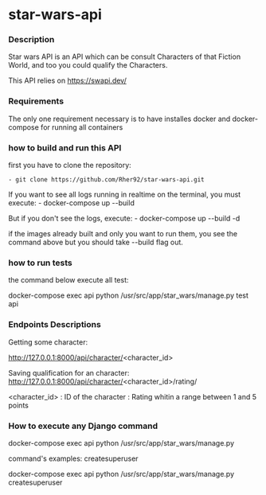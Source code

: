 # star-wars-api

### Description

Star wars API is an API which can be consult Characters of that Fiction World, and too you could qualify the Characters.

This API relies on https://swapi.dev/


### Requirements

The only one requirement necessary is to have installes docker and docker-compose for running all containers


### how to build and run this API

first you have to clone the repository:

    - git clone https://github.com/Rher92/star-wars-api.git

If you want to see all logs running in realtime on the terminal, you must execute:
    - docker-compose up --build

But if you don't see the logs, execute:
    - docker-compose up --build -d

if the images already built and only you want to run them, you see the command above but you should take --build flag out.


### how to run tests

the command below execute all test:

docker-compose exec api python /usr/src/app/star_wars/manage.py test api


### Endpoints Descriptions

Getting some character:

http://127.0.0.1:8000/api/character/<character_id>


Saving qualification for an character:
http://127.0.0.1:8000/api/character/<character_id>/rating/<rating>


<character_id> : ID of the character
<rating>: Rating whitin a range between 1 and 5 points


### How to execute any Django command

docker-compose exec api python /usr/src/app/star_wars/manage.py <command>

command's examples:
createsuperuser

docker-compose exec api python /usr/src/app/star_wars/manage.py createsuperuser

